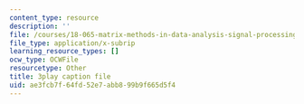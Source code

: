 ```yaml
---
content_type: resource
description: ''
file: /courses/18-065-matrix-methods-in-data-analysis-signal-processing-and-machine-learning-spring-2018/ae3fcb7f64fd52e7abb899b9f665d5f4_Y4f7K9XF04k.vtt
file_type: application/x-subrip
learning_resource_types: []
ocw_type: OCWFile
resourcetype: Other
title: 3play caption file
uid: ae3fcb7f-64fd-52e7-abb8-99b9f665d5f4
---
```

